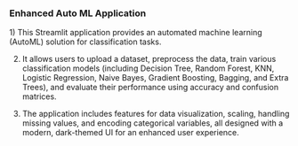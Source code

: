 <h3>Enhanced Auto ML Application</h3>
<p>
      1) This Streamlit application provides an automated machine learning (AutoML) solution for classification tasks. 
  
2) It allows users to upload a dataset, preprocess the data, train various classification models (including Decision Tree, Random Forest, KNN, Logistic Regression, Naive Bayes, Gradient 
   Boosting, Bagging, and Extra Trees), and evaluate their performance using accuracy and confusion matrices.
     
3) The application includes features for data visualization, scaling, handling missing values, and encoding categorical variables, all designed with a modern, dark-themed UI for an enhanced 
   user experience.
</p>
